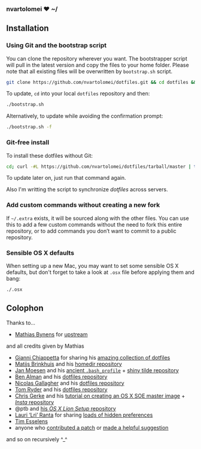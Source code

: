### nvartolomei ♥ ~/

## Installation

### Using Git and the bootstrap script

You can clone the repository wherever you want. The bootstrapper script will 
pull in the latest version and copy the files to your home folder. Please note
that all existing files will be overwritten by `bootstrap.sh` script.

```bash
git clone https://github.com/nvartolomei/dotfiles.git && cd dotfiles && ./bootstrap.sh
```

To update, `cd` into your local `dotfiles` repository and then:

```bash
./bootstrap.sh
```

Alternatively, to update while avoiding the confirmation prompt:

```bash
./bootstrap.sh -f
```

### Git-free install

To install these dotfiles without Git:

```bash
cd; curl -#L https://github.com/nvartolomei/dotfiles/tarball/master | tar -xzv --strip-components 1 --exclude={README.md,bootstrap.sh}
```

To update later on, just run that command again.

Also I'm writting the script to synchronize *dotfiles* across servers.

### Add custom commands without creating a new fork

If `~/.extra` exists, it will be sourced along with the other files. 
You can use this to add a few custom commands without the need to fork this
entire repository, or to add commands you don’t want to commit to a public
repository.

### Sensible OS X defaults

When setting up a new Mac, you may want to set some sensible OS X defaults,
but don't forget to take a look at `.osx` file before applying them and bang:

```bash
./.osx
```

## Colophon

Thanks to…

* [Mathias Bynens](http://mathiasbynens.be/) for [upstream](https://github.com/mathiasbynens/dotfiles)

and all credits given by Mathias

* [Gianni Chiappetta](http://gf3.ca/) for sharing his [amazing collection of dotfiles](https://github.com/gf3/dotfiles)
* [Matijs Brinkhuis](http://hotfusion.nl/) and his [homedir repository](https://github.com/matijs/homedir)
* [Jan Moesen](http://jan.moesen.nu/) and his [ancient `.bash_profile`](https://gist.github.com/1156154) + [shiny tilde repository](https://github.com/janmoesen/tilde)
* [Ben Alman](http://benalman.com/) and his [dotfiles repository](https://github.com/cowboy/dotfiles)
* [Nicolas Gallagher](http://nicolasgallagher.com/) and his [dotfiles repository](https://github.com/necolas/dotfiles)
* [Tom Ryder](http://blog.sanctum.geek.nz/) and his [dotfiles repository](https://github.com/tejr/dotfiles)
* [Chris Gerke](http://www.randomsquared.com/) and his [tutorial on creating an OS X SOE master image](http://chris-gerke.blogspot.com/2012/04/mac-osx-soe-master-image-day-7.html) + [_Insta_ repository](https://github.com/cgerke/Insta)
* @ptb and [his _OS X Lion Setup_ repository](https://github.com/ptb/Mac-OS-X-Lion-Setup)
* [Lauri ‘Lri’ Ranta](http://lri.me/) for sharing [loads of hidden preferences](http://lri.me/hiddenpreferences.txt)
* [Tim Esselens](http://devel.datif.be/)
* anyone who [contributed a patch](https://github.com/nvartolomei/dotfiles/graphs/contributors) or [made a helpful suggestion](https://github.com/mathiasbynens/dotfiles/issues)

and so on recursively ^_^
